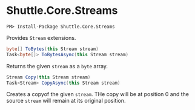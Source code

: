 # Shuttle.Core.Streams

```
PM> Install-Package Shuttle.Core.Streams
```

Provides `Stream` extensions.

``` c#
byte[] ToBytes(this Stream stream)
Task<byte[]> ToBytesAsync(this Stream stream)
```

Returns the given `stream` as a `byte` array.

``` c#
Stream Copy(this Stream stream)
Task<Stream> CopyAsync(this Stream stream)
```

Creates a copyof the given `stream`.  THe copy will be at position 0 and the source `stream` will remain at its original position.

